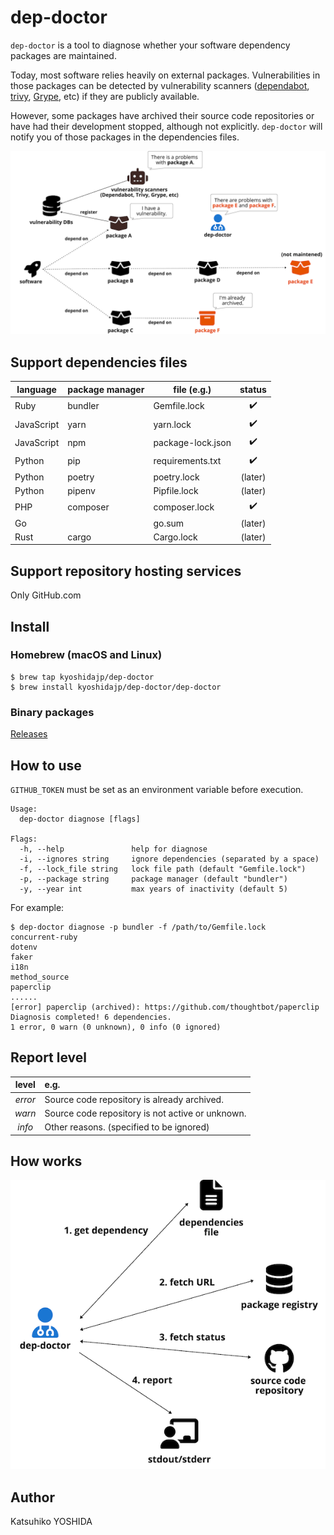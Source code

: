 # dep-doctor

`dep-doctor` is a tool to diagnose whether your software dependency packages are maintained.

Today, most software relies heavily on external packages. Vulnerabilities in those packages can be detected by vulnerability scanners ([dependabot](https://docs.github.com/en/code-security/dependabot), [trivy](https://aquasecurity.github.io/trivy), [Grype](https://github.com/anchore/grype), etc) if they are publicly available.

However, some packages have archived their source code repositories or have had their development stopped, although not explicitly. `dep-doctor` will notify you of those packages in the dependencies files.

![overview](doc/images/dep-doctor_overview.png "dep-doctor overview")

## Support dependencies files

| language | package manager | file (e.g.) | status |
| -------- | ------------- | -- | :----: |
| Ruby | bundler | Gemfile.lock | :heavy_check_mark: |
| JavaScript | yarn | yarn.lock | :heavy_check_mark: |
| JavaScript | npm | package-lock.json | :heavy_check_mark: |
| Python | pip | requirements.txt | :heavy_check_mark: |
| Python | poetry | poetry.lock | (later) |
| Python | pipenv | Pipfile.lock | (later) |
| PHP | composer | composer.lock | :heavy_check_mark: |
| Go | | go.sum | (later) |
| Rust | cargo | Cargo.lock | (later) |

## Support repository hosting services

Only GitHub.com

## Install

### Homebrew (macOS and Linux)

```console
$ brew tap kyoshidajp/dep-doctor
$ brew install kyoshidajp/dep-doctor/dep-doctor
```

### Binary packages

[Releases](https://github.com/kyoshidajp/dep-doctor/releases)

## How to use

`GITHUB_TOKEN` must be set as an environment variable before execution.

```console
Usage:
  dep-doctor diagnose [flags]

Flags:
  -h, --help               help for diagnose
  -i, --ignores string     ignore dependencies (separated by a space)
  -f, --lock_file string   lock file path (default "Gemfile.lock")
  -p, --package string     package manager (default "bundler")
  -y, --year int           max years of inactivity (default 5)
```

For example:

```console
$ dep-doctor diagnose -p bundler -f /path/to/Gemfile.lock
concurrent-ruby
dotenv
faker
i18n
method_source
paperclip
......
[error] paperclip (archived): https://github.com/thoughtbot/paperclip
Diagnosis completed! 6 dependencies.
1 error, 0 warn (0 unknown), 0 info (0 ignored)
```

## Report level

| level | e.g. |
| :---: | :---------- |
| *error* | Source code repository is already archived. |
| *warn* | Source code repository is not active or unknown. |
| *info* | Other reasons. (specified to be ignored) | |

## How works

![how_works](doc/images/how_works.png "dep-doctor how works")

## Author
Katsuhiko YOSHIDA
